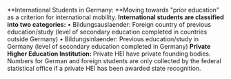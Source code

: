 **International Students in Germany: **Moving towards "prior education" as a criterion for international mobility.
**International students are classified into two categories:**
• Bildungsauslaender: Foreign country of previous education/study (level of secondary education completed in countries outside Germany)
• Bildungsinlaender: Previous education/study in Germany (level of secondary education completed in Germany)
**Private Higher Education Institution:** Private HEI have private founding bodies. Numbers for German and foreign students are only collected by the federal statistical office if a private HEI has been awarded state recognition.